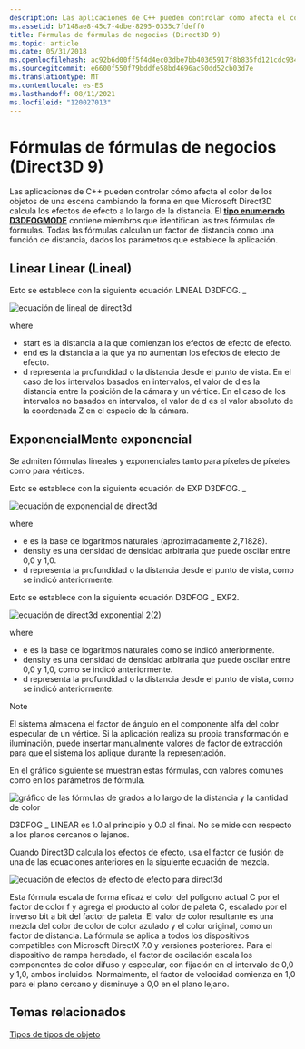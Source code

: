 ```yaml
---
description: Las aplicaciones de C++ pueden controlar cómo afecta el color de los objetos de una escena cambiando la forma en que Microsoft Direct3D calcula los efectos de efecto a lo largo de la distancia.
ms.assetid: b7148ae8-45c7-4dbe-8295-0335c7fdeff0
title: Fórmulas de fórmulas de negocios (Direct3D 9)
ms.topic: article
ms.date: 05/31/2018
ms.openlocfilehash: ac92b6d00ff5f4d4ec03dbe7bb40365917f8b835fd121cdc934c470c45c38814
ms.sourcegitcommit: e6600f550f79bddfe58bd4696ac50dd52cb03d7e
ms.translationtype: MT
ms.contentlocale: es-ES
ms.lasthandoff: 08/11/2021
ms.locfileid: "120027013"
---
```

# <a name="fog-formulas-direct3d-9"></a>Fórmulas de fórmulas de negocios (Direct3D 9)

Las aplicaciones de C++ pueden controlar cómo afecta el color de los objetos de una escena cambiando la forma en que Microsoft Direct3D calcula los efectos de efecto a lo largo de la distancia. El [**tipo enumerado D3DFOGMODE**](./d3dfogmode.md) contiene miembros que identifican las tres fórmulas de fórmulas. Todas las fórmulas calculan un factor de distancia como una función de distancia, dados los parámetros que establece la aplicación.

## <a name="linear-fog"></a>Linear Linear (Lineal)

Esto se establece con la siguiente ecuación LINEAL D3DFOG. \_

![ecuación de lineal de direct3d](images/fogliner.png)

where

-   start es la distancia a la que comienzan los efectos de efecto de efecto.
-   end es la distancia a la que ya no aumentan los efectos de efecto de efecto.
-   d representa la profundidad o la distancia desde el punto de vista. En el caso de los intervalos basados en intervalos, el valor de d es la distancia entre la posición de la cámara y un vértice. En el caso de los intervalos no basados en intervalos, el valor de d es el valor absoluto de la coordenada Z en el espacio de la cámara.

## <a name="exponential-fog"></a>ExponencialMente exponencial

Se admiten fórmulas lineales y exponenciales tanto para píxeles de píxeles como para vértices.

Esto se establece con la siguiente ecuación de EXP D3DFOG. \_

![ecuación de exponencial de direct3d](images/fogexp.png)

where

-   e es la base de logaritmos naturales (aproximadamente 2,71828).
-   density es una densidad de densidad arbitraria que puede oscilar entre 0,0 y 1,0.
-   d representa la profundidad o la distancia desde el punto de vista, como se indicó anteriormente.

Esto se establece con la siguiente ecuación D3DFOG \_ EXP2.

![ecuación de direct3d exponential 2(2)](images/fogexp2.png)

where

-   e es la base de logaritmos naturales como se indicó anteriormente.
-   density es una densidad de densidad arbitraria que puede oscilar entre 0,0 y 1,0, como se indicó anteriormente.
-   d representa la profundidad o la distancia desde el punto de vista, como se indicó anteriormente.

> [!Note]  
> El sistema almacena el factor de ángulo en el componente alfa del color especular de un vértice. Si la aplicación realiza su propia transformación e iluminación, puede insertar manualmente valores de factor de extracción para que el sistema los aplique durante la representación.

 

En el gráfico siguiente se muestran estas fórmulas, con valores comunes como en los parámetros de fórmula.

![gráfico de las fórmulas de grados a lo largo de la distancia y la cantidad de color](images/foggraph.png)

D3DFOG \_ LINEAR es 1.0 al principio y 0.0 al final. No se mide con respecto a los planos cercanos o lejanos.

Cuando Direct3D calcula los efectos de efecto, usa el factor de fusión de una de las ecuaciones anteriores en la siguiente ecuación de mezcla.

![ecuación de efectos de efecto de efecto para direct3d](images/fogcalc.png)

Esta fórmula escala de forma eficaz el color del polígono actual C por el factor de color f y agrega el producto al color de paleta C, escalado por el inverso bit a bit del factor de paleta. El valor de color resultante es una mezcla del color de color de color azulado y el color original, como un factor de distancia. La fórmula se aplica a todos los dispositivos compatibles con Microsoft DirectX 7.0 y versiones posteriores. Para el dispositivo de rampa heredado, el factor de oscilación escala los componentes de color difuso y especular, con fijación en el intervalo de 0,0 y 1,0, ambos incluidos. Normalmente, el factor de velocidad comienza en 1,0 para el plano cercano y disminuye a 0,0 en el plano lejano.

## <a name="related-topics"></a>Temas relacionados

<dl> <dt>

[Tipos de tipos de objeto](fog-types.md)
</dt> </dl>

 

 
